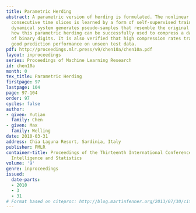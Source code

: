 ```yaml
---
title: Parametric Herding
abstract: A parametric version of herding is formulated. The nonlinear mapping between
  consecutive time slices is learned by a form of self-supervised training. The resulting
  dynamical system generates pseudo-samples that resemble the original data. We show
  how this parametric herding can be successfully used to compress a dataset consisting
  of binary digits. It is also verified that high compression rates translate into
  good prediction performance on unseen test data.
pdf: http://proceedings.mlr.press/v9/chen10a/chen10a.pdf
layout: inproceedings
series: Proceedings of Machine Learning Research
id: chen10a
month: 0
tex_title: Parametric Herding
firstpage: 97
lastpage: 104
page: 97-104
order: 97
cycles: false
author:
- given: Yutian
  family: Chen
- given: Max
  family: Welling
date: 2010-03-31
address: Chia Laguna Resort, Sardinia, Italy
publisher: PMLR
container-title: Proceedings of the Thirteenth International Conference on Artificial
  Intelligence and Statistics
volume: '9'
genre: inproceedings
issued:
  date-parts:
  - 2010
  - 3
  - 31
# Format based on citeproc: http://blog.martinfenner.org/2013/07/30/citeproc-yaml-for-bibliographies/
---
```


